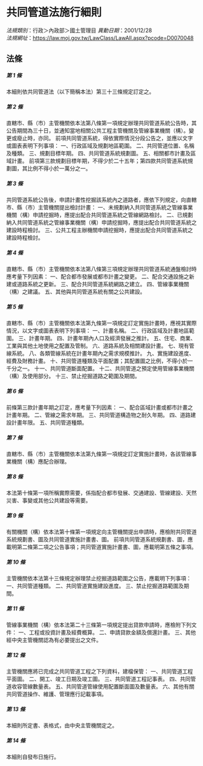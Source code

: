 # 共同管道法施行細則

*法規類別*：行政＞內政部＞國土管理目
*異動日期*：2001/12/28  
*法規網址*：https://law.moj.gov.tw/LawClass/LawAll.aspx?pcode=D0070048



## 法條
##### 第 1 條
本細則依共同管道法（以下簡稱本法）第三十三條規定訂定之。

##### 第 2 條
直轄市、縣（市）主管機關依本法第八條第一項規定辦理共同管道系統公告時，其公告期間為三十日，並通知當地相關公共工程主管機關及管線事業機關（構）。變更或廢止時，亦同。
前項共同管道系統，得依實際情況分段公告之，並應以文字或圖表表明下列事項：
一、行政區域及規劃地區範圍。
二、共同管道位置、名稱及種類。
三、規劃目標年期。
四、共同管道系統規劃圖。
五、相關都市計畫及區域計畫。
前項第三款規劃目標年期，不得少於二十五年；第四款共同管道系統規劃圖，其比例不得小於一萬分之一。

##### 第 3 條
共同管道系統公告後，申請計畫性挖掘該系統內之道路者，應依下列規定，向直轄市、縣（市）主管機關提出檢討計畫：
一、未規劃納入共同管道系統之管線事業機關（構）申請挖掘時，應提出配合共同管道系統之管線網路檢討。
二、已規劃納入共同管道系統之管線事業機關（構）申請挖掘時，應提出配合共同管道系統之建設時程檢討。
三、公共工程主辦機關申請挖掘時，應提出配合共同管道系統之建設時程檢討。

##### 第 4 條
直轄市、縣（市）主管機關依本法第八條第三項規定辦理共同管道系統通盤檢討時應考量下列因素：
一、配合都市發展或都市計畫之變更。
二、配合交通設施之新建或道路系統之更新。
三、配合共同管道系統網路之建立。
四、管線事業機關（構）之建議。
五、其他與共同管道系統有關之公共建設。

##### 第 5 條
直轄市、縣（市）主管機關依本法第九條第一項規定訂定實施計畫時，應視其實際情況，以文字或圖表表明下列事項：
一、計畫名稱。
二、行政區域及計畫地區範圍。
三、計畫年期。
四、計畫年期內人口及經濟發展之推計。
五、住宅、商業、工業與其他土地使用之配置及管制。
六、道路系統及相關建設計畫。
七、現有管線系統。
八、各類管線系統在計畫年期內之需求規模推計。
九、實施建設進度、經費及財務計畫。
十、共同管道種類及平面配置；其配置圖之比例，不得小於一千分之一。
十一、共同管道斷面配置。
十二、共同管道之預定使用管線事業機關（構）及使用部分。
十三、禁止挖掘道路之範圍及期間。

##### 第 6 條
前條第三款計畫年期之訂定，應考量下列因素：
一、配合區域計畫或都市計畫之計畫年期。
二、管線之需求年期。
三、共同管道構造物之耐久年期。
四、道路建設計畫年限。
五、共同管道種類。

##### 第 7 條
直轄市、縣（市）主管機關依本法第九條第一項規定訂定實施計畫時，各該管線事業機關（構）應配合辦理。

##### 第 8 條
本法第十條第一項所稱實際需要，係指配合都市發展、交通建設、管線建設、天然災害、事變或其他公共建設等需要。

##### 第 9 條
有關機關（構）依本法第十條第一項規定向主管機關提出申請時，應檢附共同管道系統規劃書、圖及共同管道實施計畫書、圖。
前項共同管道系統規劃書、圖，應載明第二條第二項之公告事項；共同管道實施計畫書、圖，應載明第五條之事項。

##### 第 10 條
主管機關依本法第十三條規定辦理禁止挖掘道路範圍之公告，應載明下列事項：
一、共同管道種類。
二、共同管道實施建設進度。
三、禁止挖掘道路範圍及期間。

##### 第 11 條
管線事業機關（構）依本法第二十三條第一項規定提出貸款申請時，應檢附下列文件：
一、工程或投資計畫及經費概算。
二、申請貸款金額及償還計畫。
三、其他經中央主管機關認為有必要提出之文件。

##### 第 12 條
主管機關應將已完成之共同管道工程之下列資料，建檔保管：
一、共同管道工程平面圖。
二、開工、竣工日期及竣工圖。
三、共同管道工程記事表。
四、共同管道收容管線數量表。
五、共同管道管線使用配置斷面圖及數量表。
六、其他有關共同管道操作、維護、管理應行記載事項。

##### 第 13 條
本細則所定書、表格式，由中央主管機關定之。

##### 第 14 條
本細則自發布日施行。


